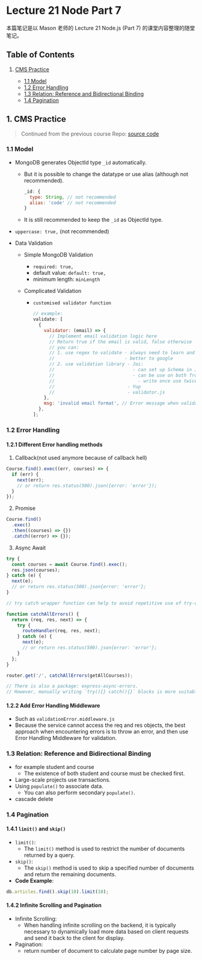 # Lecture 21 Node Part 7

本篇笔记是以 Mason 老师的 Lecture 21 Node.js (Part 7) 的课堂内容整理的随堂笔记。

## Table of Contents

1. [CMS Practice](#1-cms-practice)

   - [1.1 Model](#11-model)
   - [1.2 Error Handling](#12-error-handling)
   - [1.3 Relation: Reference and Bidirectional Binding](#13-relation-reference-and-bidirectional-binding)
   - [1.4 Pagination](#14-pagination)

## 1. CMS Practice

> Continued from the previous course
> Repo: [source code](https://github.com/LazeBear/jr-fullstack-notes-22/tree/master/jr-cms)

### 1.1 Model

- MongoDB generates ObjectId type `_id` automatically.
  - But it is possible to change the datatype or use alias (although not recommended).
    ```js
    _id: {
      type: String, // not recommended
      alias: 'code' // not recommended
    }
    ```
  - It is still recommended to keep the `_id` as ObjectId type.
- `uppercase: true,` (not recommended)
- Data Validation

  - Simple MongoDB Validation
    - `required: true,`
    - default value: `default: true,`
    - minimum length: `minLength`
  - Complicated Validation

    - `customised validator function`

      ```js
      // example:
      validate: [
        {
          validator: (email) => {
            // Implement email validation logic here
            // Return true if the email is valid, false otherwise
            // you can:
            // 1. use regex to validate - always need to learn and not use often
            //                          - better to google
            // 2. use validation library - Joi:
            //                             - can set up Schema in Joi,
            //                             - can be use on both frontedn and backend
            //                               - write once use twice
            //                           - Yup
            //                           - validator.js
          },
          msg: 'invalid email format', // Error message when validation fails
        },
      ];
      ```

### 1.2 Error Handling

#### 1.2.1 Different Error handling methods

1. Callback(not used anymore because of callback hell)

```js
Course.find().exec((err, courses) => {
  if (err) {
    next(err);
    // or return res.status(500).json({error: 'error'});
  }
});
```

2. Promise

```js
Course.find()
  .exec()
  .then((courses) => {})
  .catch((error) => {});
```

3. Async Await

```js
try {
  const courses = await Course.find().exec();
  res.json(courses);
} catch (e) {
  next(e);
  // or return res.status(500).json{error: 'error'};
}
```

```js
// try catch wrapper function can help to avoid repetitive use of try-catch.

function catchAllErrors() {
  return (req, res, next) => {
    try {
      routeHandler(req, res, next);
    } catch (e) {
      next(e);
      // or return res.status(500).json{error: 'error'};
    }
  };
}

router.get('/', catchAllErrors(getAllCourses));

// There is also a package: express-async-errors.
// However, manually writing `try(){} catch(){}` blocks is more suitable when combined with a logger.
```

#### 1.2.2 Add Error Handling Middleware

- Such as `validationError.middleware.js`
- Because the service cannot access the req and res objects, the best approach when encountering errors is to throw an error, and then use Error Handling Middleware for validation.

### 1.3 Relation: Reference and Bidirectional Binding

- for example student and course
  - The existence of both student and course must be checked first.
- Large-scale projects use transactions.
- Using `populate()` to associate data.
  - You can also perform secondary `populate()`.
- cascade delete

### 1.4 Pagination

#### 1.4.1 `limit()` and `skip()`

- `limit()`:
  - The `limit()` method is used to restrict the number of documents returned by a query.
- `skip()`:
  - The `skip()` method is used to skip a specified number of documents and return the remaining documents.
- **Code Example**:

```js
db.articles.find().skip(10).limit(10);
```

#### 1.4.2 Infinite Scrolling and Pagination

- Infinite Scrolling:
  - When handling infinite scrolling on the backend, it is typically necessary to dynamically load more data based on client requests and send it back to the client for display.
- Pagination:
  - return number of document to calculate page number by page size.
